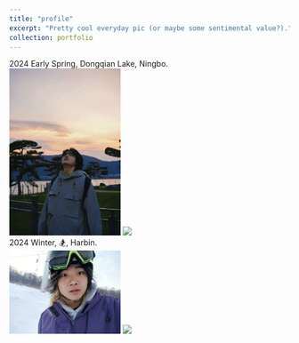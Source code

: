 ```yaml
---
title: "profile"
excerpt: "Pretty cool everyday pic (or maybe some sentimental value?)."
collection: portfolio
---
```


2024 Early Spring, Dongqian Lake, Ningbo. 
<br/>
<img src='/images/fullprofile.jpg' style='max-width: 200px;'>
<img src='/images/fullprofilestrange.jpg' style='max-width: 200px;'>
<br/>
2024 Winter, 🏂,  Harbin. 
<br/>
<img src='/images/winterhar.png' style='max-width: 200px;'>
<img src='/images/winterhar2.png' style='max-width: 200px;'>
<br/>